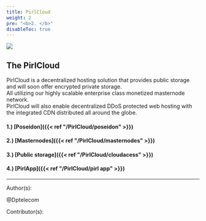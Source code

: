 ```yaml
---
title: PirlCloud
weight: 2
pre: "<b>2. </b>"
disableToc: true
---
```

![](/images_headers/cloudpowereddark.png)


## The PirlCloud


PirlCloud is a decentralized hosting solution that provides public storage and will soon offer encrypted private storage.  
All utilizing our highly scalable enterprise class monetized masternode network.  
PirlCloud will also enable decentralized DDoS protected web hosting with the integrated CDN distributed all around the globe.



#### 1.) [Poseidon]({{< ref "/PirlCloud/poseidon" >}})
#### 2.) [Masternodes]({{< ref "/PirlCloud/masternodes" >}})
#### 3.) [Public storage]({{< ref "/PirlCloud/cloudacess" >}})
#### 4.) [PirlApp]({{< ref "/PirlCloud/pirl app" >}})



---
Author(s):


@Dptelecom


Contributor(s):
